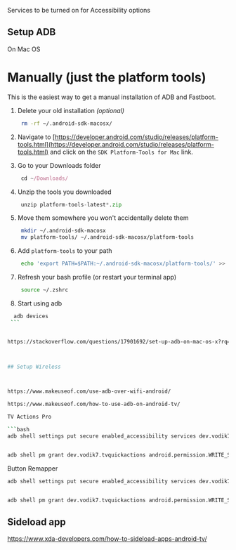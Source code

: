 
Services to be turned on for Accessibility options


## Setup ADB

On Mac OS

# Manually (just the platform tools)

This is the easiest way to get a manual installation of ADB and Fastboot.

1.  Delete your old installation _(optional)_
    
    ```bash
     rm -rf ~/.android-sdk-macosx/
    ```
    
2.  Navigate to [https://developer.android.com/studio/releases/platform-tools.html](https://developer.android.com/studio/releases/platform-tools.html) and click on the `SDK Platform-Tools for Mac` link.
    
3.  Go to your Downloads folder
    
    ```javascript
     cd ~/Downloads/
    ```
    
4.  Unzip the tools you downloaded
    
    ```python
     unzip platform-tools-latest*.zip 
    ```
    
5.  Move them somewhere you won't accidentally delete them
    
    ```bash
     mkdir ~/.android-sdk-macosx
     mv platform-tools/ ~/.android-sdk-macosx/platform-tools
    ```
    
6.  Add `platform-tools` to your path
    
    ```bash
     echo 'export PATH=$PATH:~/.android-sdk-macosx/platform-tools/' >> ~/.zshrc
    ```
    
7.  Refresh your bash profile (or restart your terminal app)
    
    ```bash
     source ~/.zshrc
    ```
    
8.  Start using adb
   ```bash
     adb devices
    ```


https://stackoverflow.com/questions/17901692/set-up-adb-on-mac-os-x?rq=1



## Setup Wireless



https://www.makeuseof.com/use-adb-over-wifi-android/

https://www.makeuseof.com/how-to-use-adb-on-android-tv/

TV Actions Pro

```bash
adb shell settings put secure enabled_accessibility services dev.vodik7.tvquickactions


adb shell pm grant dev.vodik7.tvquickactions android.permission.WRITE_SECURE_SETTINGS
```

Button Remapper

```bash
adb shell settings put secure enabled_accessibility services dev.vodik7.tvquickactions


adb shell pm grant dev.vodik7.tvquickactions android.permission.WRITE_SECURE_SETTINGS
```


## Sideload app



https://www.xda-developers.com/how-to-sideload-apps-android-tv/